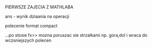 PIERWSZE ZAJECIA Z MATHLABA

ans - wynik dziaania na operacji

polecenie format compact

...po stosie fx>> mozna poruszac sie strzalkami np. gora,dol i wraca do wczsniejszych polecen 
